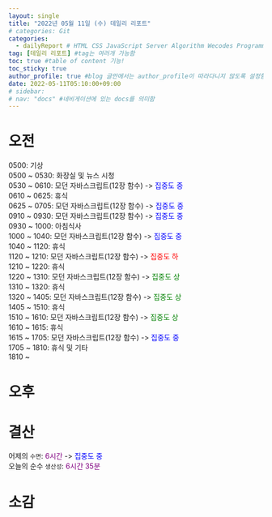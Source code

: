 ```yaml
---
layout: single
title: "2022년 05월 11일 (수) 데일리 리포트"  
# categories: Git
categories:
  - dailyReport # HTML CSS JavaScript Server Algorithm Wecodes Programmers CS Github Blog
tag: [데일리 리포트] #tag는 여러개 가능함
toc: true #table of content 기능!
toc_sticky: true
author_profile: true #blog 글안에서는 author_profile이 따라다니지 않도록 설정함
date: 2022-05-11T05:10:00+09:00
# sidebar:
# nav: "docs" #네비게이션에 있는 docs를 의미함
---
```

# 오전
0500: 기상  
0500 ~ 0530: 화장실 및 뉴스 시청  
0530 ~ 0610: 모던 자바스크립트(12장 함수) -> <span style="color:blue">집중도 중</span>  
0610 ~ 0625: 휴식  
0625 ~ 0705: 모던 자바스크립트(12장 함수) -> <span style="color:blue">집중도 중</span>  
0910 ~ 0930: 모던 자바스크립트(12장 함수) -> <span style="color:blue">집중도 중</span>  
0930 ~ 1000: 아침식사  
1000 ~ 1040: 모던 자바스크립트(12장 함수) -> <span style="color:blue">집중도 중</span>  
1040 ~ 1120: 휴식  
1120 ~ 1210: 모던 자바스크립트(12장 함수) -> <span style="color:red">집중도 하</span>  
1210 ~ 1220: 휴식  
1220 ~ 1310: 모던 자바스크립트(12장 함수) -> <span style="color:green">집중도 상</span>  
1310 ~ 1320: 휴식  
1320 ~ 1405: 모던 자바스크립트(12장 함수) -> <span style="color:green">집중도 상</span>  
1405 ~ 1510: 휴식  
1510 ~ 1610: 모던 자바스크립트(12장 함수) -> <span style="color:green">집중도 상</span>  
1610 ~ 1615: 휴식  
1615 ~ 1705: 모던 자바스크립트(12장 함수) -> <span style="color:blue">집중도 중</span>  
1705 ~ 1810: 휴식 및 기타  
1810 ~

# 오후


# 결산
어제의 `수면`: <span style="color:purple">6시간</span> -> <span style="color:blue">집중도 중</span>  
오늘의 순수 `생산성`: <span style="color:purple">6시간 35분</span>  

# 소감

<!-- 메소드 위에 변수 선언, 메소드 안에 메소드, 메소드 끝나고 리턴 -->

<!-- ### 2. Link 넣기

```

유형 1: (설명어를 입력) : [gunhee's coding blog](https://gunhee-jeong.github.io/)
유형 2: (URL 자동연결) : <https://gunhee-jeong.github.io/>
유형 3: (동일 파일 내 '문단으로 이동') : [1. Header로 이동](###-1-header)

```

유형 1: (설명어를 입력) : [gunhee's coding blog](https://gunhee-jeong.github.io/)
유형 2: (URL 자동연결) : <https://gunhee-jeong.github.io/>
유형 3: (동일 파일 내 '문단으로 이동') : [1. Header로 이동](#1-header)
유형 3의 방법

1. 특수문자를 제거
2. 스페이스는 -로 바꾸고
3. 대문자는 소문자로!
   그래서 ### 1. Header -> #1-header

## Link: [google][https://www.google.com/]

### 3. 수평선

```

---

```

---

### 4. 라인 바꾸기

```

스페이스바를 2번 눌러주면 다음칸으로
이동할 수 있어요!

```

---

스페이스바를 2번 눌러주면
다음칸으로 이동할 수 있어요!

### 5. list 만들기

```

1. 1번
2. 2번
3. 3번

- 순서없는 list
  - 순서없는 list
    - 순서없는 list

```

1. 1번
2. 2번
3. 3번

- 순서없는 list
  - 순서없는 list
    - 순서없는 list

---

### 6. font 관련

```

**진하게** -> 볼드
_기울여서_ -> 이탤릭체
~~취소선~~ -> 취소선

<ul>밑줄넣기</ul> -> 밑줄
<span style="color:red">빨간 글씨</span> -> 글자색
이것이 `인라인` 입니다 -> 인라인 코드
```

**진하게** -> 볼드
_기울여서_ -> 이탤릭체
~~취소선~~ -> 취소선
<u>밑줄넣기</u> -> 밑줄
<span style="color:red">빨간 글씨</span>
이것이 `인라인` 입니다 -> 인라인 코드

---

### 7. 인용구문

```
> coding
>
> > JavaScript
> >
> > > 내가 프짱!
```

> coding
>
> > JavaScript
> >
> > > 내가 프짱!

---

### 8. 이미지 삽입

```
유형1: ('사이즈를 조절' -> HTML 태그 사용) : <img src="https://gunhee-jeong.github.io/assets/images/blogLogo.png" width="300" height="200">
유형2: (이미지 삽입 후 -> 링크 걸기)
[![이미지](https://gunhee-jeong.github.io/assets/images/blogLogo/blogLogo.png)](https://gunhee-jeong.github.io/)
```

유형1: ('사이즈를 조절' -> HTML 태그 사용) : <img src="https://gunhee-jeong.github.io/assets/images/blogLogo.png" width="300" height="200">
유형2: (이미지 삽입 후 -> 링크 걸기)
[![이미지](https://gunhee-jeong.github.io/assets/images/blogLogo.png)](https://gunhee-jeong.github.io/)

### 9. 표 만들기

```
||국어|영어|
| :--- | ---: | :--: |
|건희 | 100점 | 100점
|철수 | 100점 | 100점
```

|      |  국어 | 영어  |
| :--- | ----: | :---: |
| 건희 | 100점 | 100점 |
| 철수 | 100점 | 100점 |

> - header를 넣고 싶은 경우 ---을 사용하고 :을 이용하여 정렬에 사용함!

### 10. 토글 만들기

```
<details>
<summary>여기를 누르세요</summary>
<div markdown="1">
숨겨진 내용
</div>
</details>
```

<details>
<summary>여기를 누르세요</summary>
<div markdown="1">
숨겨진 내용
</div>
</details> -->
